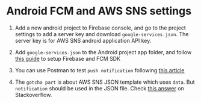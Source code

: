 # Android FCM and AWS SNS settings

1. Add a new android project to Firebase console, and go to the project settings to add a server key and download `google-services.json`. The server key is for AWS SNS android application API key.

2. Add `google-services.json` to the Android project app folder, and follow [this guide](https://firebase.google.com/docs/cloud-messaging/android/client) to setup Firebase and FCM SDK

3. You can use Postman to test `push notification` following [this article](https://medium.com/android-school/test-fcm-notification-with-postman-f91ba08aacc3)

4. The `gotcha part` is about AWS SNS JSON template which uses `data`. But `notification` should be used in the JSON file. Check [this answer](https://stackoverflow.com/questions/38300450/fcm-with-aws-sns?answertab=active#tab-top) on Stackoverflow.